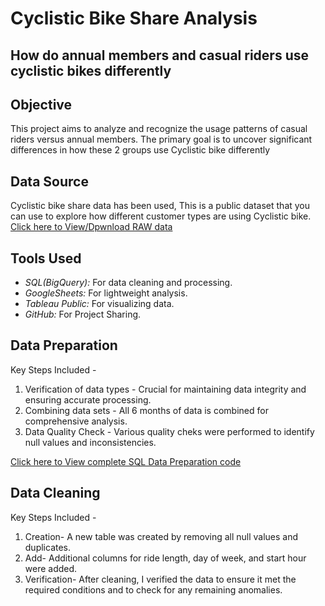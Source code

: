 # Cyclistic Bike Share Analysis
## How do annual members and casual riders use cyclistic bikes differently

## Objective
This project aims to analyze and recognize the usage patterns of casual riders versus annual members.
The primary goal is to uncover significant differences in how these 2 groups use Cyclistic bike differently

## Data Source
Cyclistic bike share data has been used, This is a public dataset that you can use to explore how different customer types are using Cyclistic bike.
[Click here to View/Dpwnload RAW data](https://github.com/PrateekSharma8368/cyclistic-bike-sharing-analysis/tree/main/RAW%20data)

## Tools Used
* *SQL(BigQuery):* For data cleaning and processing.
* *GoogleSheets:* For lightweight analysis.
* *Tableau Public:* For visualizing data.
* *GitHub:* For Project Sharing.

## Data Preparation
Key Steps Included -
1) Verification of data types - Crucial for maintaining data integrity and ensuring accurate processing.
2) Combining data sets - All 6 months of data is combined for comprehensive analysis.
3) Data Quality Check - Various quality cheks were performed to identify null values and inconsistencies.

[Click here to View complete SQL Data Preparation code]()

## Data Cleaning
Key Steps Included -
1) Creation- A new table was created by removing all null values and duplicates.
2) Add- Additional columns for ride length, day of week, and start hour were added.
3) Verification- After cleaning, I verified the data to ensure it met the required conditions and to check for any remaining anomalies.

   

 
